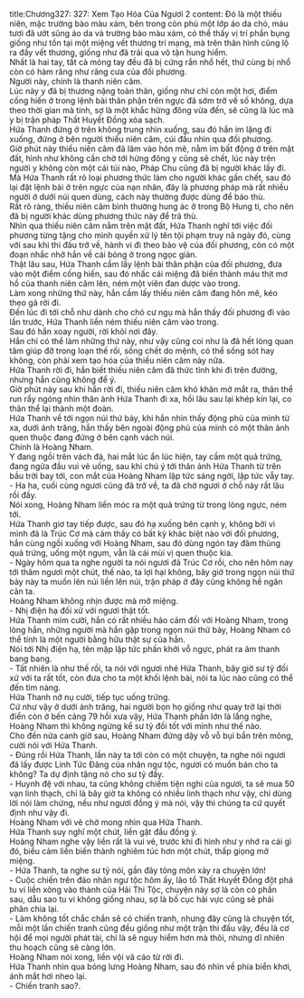 title:Chương327: 327: Xem Tạo Hóa Của Ngươi 2
content:
Đó là một thiếu niên, mặc trường bào màu xám, bên trong còn phủ một lớp áo da chó, máu tươi đã ướt sũng áo da và trường bào màu xám, có thể thấy vị trí phần bụng giống như tồn tại một miệng vết thương trí mạng, mà trên thân hình cũng lộ ra đầy vết thương, giống như đã trải qua vô tận hung hiểm.<br>Nhất là hai tay, tất cả móng tay đều đã bị cứng rắn nhổ hết, thứ cùng bị nhổ còn có hàm răng như răng cưa của đối phương.<br>Người này, chính là thanh niên câm.<br>Lúc này y đã bị thương nặng toàn thân, giống như chỉ còn một hơi, điểm cống hiến ở trong lệnh bài thân phận trên ngực đã sớm trở về số không, dựa theo thời gian mà tính, sợ là một khắc hừng đông vừa đến, sẽ cũng là lúc mà y bị trận pháp Thất Huyết Đồng xóa sạch.<br>Hứa Thanh đứng ở trên không trung nhìn xuống, sau đó hắn im lặng đi xuống, đứng ở bên người thiểu niên câm, cúi đầu nhìn qua đối phương.<br>Giờ phút này thiếu niên câm đã lâm vào hôn mê, nằm im bất động ở trên mặt đất, hình như không cần chờ tới hừng đông y cũng sẽ chết, lúc này trên người y không còn một cái túi nào, Pháp Chu cũng đã bị người khác lấy đi.<br>Mà Hứa Thanh rất rõ loại phương thức làm cho người khác gần chết, sau đó lại đặt lệnh bài ở trên ngực của nạn nhân, đây là phương pháp mà rất nhiều người ở dưới núi quen dùng, cách này thường được dùng để báo thù.<br>Rất rõ ràng, thiếu niên câm bình thường hung ác ở trong Bộ Hung ti, cho nên đã bị người khác dùng phương thức này để trả thù.<br>Nhìn qua thiếu niên câm nằm trên mặt đất, Hứa Thanh nghĩ tới việc đối phương từng tặng cho mình quyền xử lý tên tội phạm truy nã ngày đó, cùng với sau khi thi đấu trở về, hành vi đi theo bảo vệ của đối phương, còn có một đoạn nhắc nhở hắn về cái bóng ở trong ngọc giản.<br>Thật lâu sau, Hứa Thanh cầm lấy lệnh bài thân phận của đối phương, đưa vào một điểm cống hiến, sau đó nhấc cái miệng đã biến thành máu thịt mơ hồ của thanh niên câm lên, ném một viên đan dược vào trong.<br>Làm xong những thứ này, hắn cầm lấy thiếu niên câm đang hôn mê, kéo theo gã rời đi.<br>Đến lúc đi tới chỗ như dành cho chó cư ngụ mà hắn thấy đối phương đi vào lần trước, Hứa Thanh liền ném thiếu niên câm vào trong.<br>Sau đó hắn xoay người, rời khỏi nơi đây.<br>Hắn chỉ có thể làm những thứ này, như vậy cũng coi như là đã hết lòng quan tâm giúp đỡ trong loạn thế rồi, sống chết do mệnh, có thể sống sót hay không, còn phải xem tạo hóa của thiếu niên câm này nữa.<br>Hứa Thanh rời đi, hắn biết thiếu niên câm đã thức tỉnh khi đi trên đường, nhưng hắn cũng không để ý.<br>Giờ phút này sau khi hắn rời đi, thiếu niên câm khó khăn mở mắt ra, thân thể run rẩy ngóng nhìn thân ảnh Hứa Thanh đi xa, hồi lâu sau lại khép kín lại, co thân thể lại thành một đoàn.<br>Hứa Thanh về tới ngọn núi thứ bảy, khi hắn nhìn thấy động phủ của mình từ xa, dưới ánh trăng, hắn thấy bên ngoài động phủ của mình có một thân ảnh quen thuộc đang đứng ở bên cạnh vách núi.<br>Chính là Hoàng Nham.<br>Y đang ngồi trên vách đá, hai mắt lúc ẩn lúc hiện, tay cầm một quả trứng, đang ngửa đầu vui vẻ uống, sau khi chú ý tới thân ảnh Hứa Thanh từ trên bầu trời bay tới, con mắt của Hoàng Nham lập tức sáng ngời, lập tức vẫy tay.<br>- Ha ha, cuối cùng ngươi cũng đã trở về, ta đã chờ ngươi ở chỗ này rất lâu rồi đấy.<br>Nói xong, Hoàng Nham liền móc ra một quả trứng từ trong lòng ngực, ném tới.<br>Hứa Thanh giơ tay tiếp được, sau đó hạ xuống bên cạnh y, không bởi vì mình đã là Trúc Cơ mà cảm thấy có bất kỳ khác biệt nào với đối phương, hắn cùng ngồi xuống với Hoàng Nham, sau đó dùng ngón tay đâm thủng quả trứng, uống một ngụm, vẫn là cái mùi vị quen thuộc kia.<br>- Ngày hôm qua ta nghe người ta nói ngươi đã Trúc Cơ rồi, cho nên hôm nay tới thăm ngươi một chút, thế nào, ta lợi hại không, bây giờ trong ngọn núi thứ bảy này ta muốn lên núi liền lên núi, trận pháp ở đây cũng không hề ngăn cản ta.<br>Hoàng Nham không nhịn được mà mở miệng.<br>- Nhị điện hạ đối xử với ngươi thật tốt.<br>Hứa Thanh mỉm cười, hắn có rất nhiều hảo cảm đối với Hoàng Nham, trong lòng hắn, những người mà hắn gặp trong ngọn núi thứ bảy, Hoàng Nham có thể tính là một người bằng hữu thật sự của hắn.<br>Nói tới Nhị điện hạ, tên mập lập tức phấn khởi vỗ ngực, phát ra âm thanh bang bang.<br>- Tất nhiên là như thế rồi, ta nói với ngươi nhé Hứa Thanh, bây giờ sư tỷ đối xử với ta rất tốt, còn đưa cho ta một khối lệnh bài, nói ta lúc nào cũng có thể đến tìm nàng.<br>Hứa Thanh nở nụ cười, tiếp tục uống trứng.<br>Cứ như vậy ở dưới ánh trăng, hai người bọn họ giống như quay trở lại thời điển còn ở bến cảng 79 hồi xưa vậy, Hứa Thanh phần lớn là lắng nghe, Hoàng Nham thì không ngừng kể sư tỷ đối tốt với mình như thế nào.<br>Cho đến nửa canh giờ sau, Hoàng Nham đứng dậy vỗ vỗ bụi bẩn trên mông, cười nói với Hứa Thanh.<br>- Đúng rồi Hứa Thanh, lần này ta tới còn có một chuyện, ta nghe nói ngươi đã lấy được Linh Tức Đăng của nhân ngư tộc, ngươi có muốn bán cho ta không? Ta dự định tặng nó cho sư tỷ đấy.<br>- Huynh đệ với nhau, ta cũng không chiếm tiện nghi của ngươi, ta sẽ mua 50 vạn linh thạch, chỉ là bây giờ ta không có nhiều linh thạch như vậy, chỉ dùng lời nói làm chứng, nếu như ngươi đồng ý mà nói, vậy thì chúng ta cứ quyết định như vậy đi.<br>Hoàng Nham với vẻ chờ mong nhìn qua Hứa Thanh.<br>Hứa Thanh suy nghĩ một chút, liền gật đầu đồng ý.<br>Hoàng Nham nghe vậy liền rất là vui vẻ, trước khi đi hình như y nhớ ra cái gì đó, biểu cảm liền biến thành nghiêm túc hơn một chút, thấp giọng mở miệng.<br>- Hứa Thanh, ta nghe sư tỷ nói, gần đây tông môn xảy ra chuyện lớn!<br>- Cuộc chiến trên đảo nhân ngư tộc hôm ấy, lão tổ Thất Huyết Đồng đột phá tu vi liền xông vào thành của Hải Thi Tộc, chuyện này sợ là còn có phần sau, dẫu sao tu vi không giống nhau, sợ là bố cục hải vực cũng sẽ phải phân chia lại.<br>- Làm không tốt chắc chắn sẽ có chiến tranh, nhưng đây cũng là chuyện tốt, mỗi một lần chiến tranh cũng đều giống như một trận thi đấu vậy, đều là cơ hội để mọi người phát tài, chỉ là sẽ nguy hiểm hơn mà thôi, nhưng dĩ nhiên thu hoạch cũng sẽ càng lớn.<br>Hoàng Nham nói xong, liền vội vã cáo từ rời đi.<br>Hứa Thanh nhìn qua bóng lưng Hoàng Nham, sau đó nhìn về phía biển khơi, ánh mắt hơi nheo lại.<br>- Chiến tranh sao?.<br>